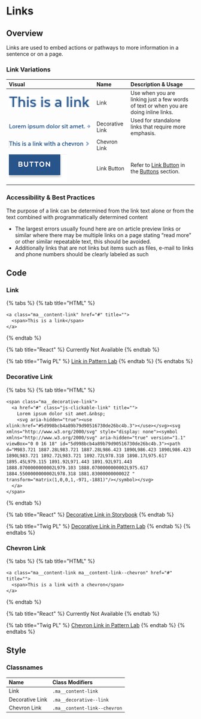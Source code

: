 # Links

## Overview

Links are used to embed actions or pathways to more information in a sentence or on a page.

### Link Variations

| **Visual** | **Name** | **Description & Usage** |
| :--- | :--- | :--- |
| ![](../../.gitbook/assets/link%20%282%29.png) | Link | Use when you are linking just a few words of text or when you are doing inline links. |
| ![](../../.gitbook/assets/decorativelink%20%283%29.png) | Decorative Link | Used for standalone links that require more emphasis. |
| ![](../../.gitbook/assets/linkchevron.png) | Chevron Link |  |
| ![](../../.gitbook/assets/primarybutton%20%285%29.png) | Link Button | Refer to [Link Button](buttons.md#link-button) in the [Buttons](buttons.md) section. |

### Accessibility & Best Practices

The purpose of a link can be determined from the link text alone or from the text combined with programmatically determined content

* The largest errors usually found here are on article preview links or similar where there may be multiple links on a page stating “read more” or other similar repeatable text, this should be avoided.
* Additionally links that are not links but items such as files, e-mail to links and phone numbers should be clearly labeled as such

## Code

### Link

{% tabs %}
{% tab title="HTML" %}
```markup
<a class="ma__content-link" href="#" title="">
  <span>This is a link</span>
</a>
```
{% endtab %}

{% tab title="React" %}
Currently Not Available
{% endtab %}

{% tab title="Twig PL" %}
[Link in Pattern Lab](https://mayflower.digital.mass.gov/?p=atoms-link)
{% endtab %}
{% endtabs %}

### Decorative Link

{% tabs %}
{% tab title="HTML" %}
```markup
<span class="ma__decorative-link">
  <a href="#" class="js-clickable-link" title="">
    Lorem ipsum dolor sit amet.&nbsp;
    <svg aria-hidden="true"><use xlink:href="#5d998bcb4a89b79d90516730de26bc4b.3"></use></svg><svg xmlns="http://www.w3.org/2000/svg" style="display: none"><symbol xmlns="http://www.w3.org/2000/svg" aria-hidden="true" version="1.1" viewBox="0 0 16 18" id="5d998bcb4a89b79d90516730de26bc4b.3"><path d="M983.721 1887.28L983.721 1887.28L986.423 1890L986.423 1890L986.423 1890L983.721 1892.72L983.721 1892.72L978.318 1898.17L975.617 1895.45L979.115 1891.92L971.443 1891.92L971.443 1888.0700000000002L979.103 1888.0700000000002L975.617 1884.5500000000002L978.318 1881.8300000000002Z " transform="matrix(1,0,0,1,-971,-1881)"/></symbol></svg>
  </a>
</span>
```
{% endtab %}

{% tab title="React" %}
[Decorative Link in Storybook](https://mayflower-react.digital.mass.gov/?selectedKind=atoms%2Flinks&selectedStory=DecorativeLink&full=0&addons=1&stories=1&panelRight=0&addonPanel=storybooks%2Fstorybook-addon-knobs)
{% endtab %}

{% tab title="Twig PL" %}
[Decorative Link in Pattern Lab](https://mayflower.digital.mass.gov/?p=atoms-decorative-link)
{% endtab %}
{% endtabs %}

### Chevron Link

{% tabs %}
{% tab title="HTML" %}
```markup
<a class="ma__content-link ma__content-link--chevron" href="#" title="">
  <span>This is a link with a chevron</span>
</a>
```
{% endtab %}

{% tab title="React" %}
Currently Not Available
{% endtab %}

{% tab title="Twig PL" %}
[Chevron Link in Pattern Lab](https://mayflower.digital.mass.gov/?p=atoms-link-chevron)
{% endtab %}
{% endtabs %}

## Style

### Classnames

| **Name** | **Class Modifiers** |
| :--- | :--- |
| Link | `.ma__content-link` |
| Decorative Link | `.ma__decorative--link` |
| Chevron Link | `.ma__content-link--chevron` |

